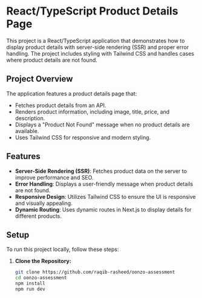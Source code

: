 # React/TypeScript Product Details Page

This project is a React/TypeScript application that demonstrates how to display product details with server-side rendering (SSR) and proper error handling. The project includes styling with Tailwind CSS and handles cases where product details are not found.

## Project Overview

The application features a product details page that:
- Fetches product details from an API.
- Renders product information, including image, title, price, and description.
- Displays a "Product Not Found" message when no product details are available.
- Uses Tailwind CSS for responsive and modern styling.

## Features

- **Server-Side Rendering (SSR)**: Fetches product data on the server to improve performance and SEO.
- **Error Handling**: Displays a user-friendly message when product details are not found.
- **Responsive Design**: Utilizes Tailwind CSS to ensure the UI is responsive and visually appealing.
- **Dynamic Routing**: Uses dynamic routes in Next.js to display details for different products.

## Setup

To run this project locally, follow these steps:

1. **Clone the Repository:**

   ```bash
   git clone https://github.com/raqib-rasheed/oonzo-assessment
   cd oonzo-assessment
   npm install
   npm run dev


